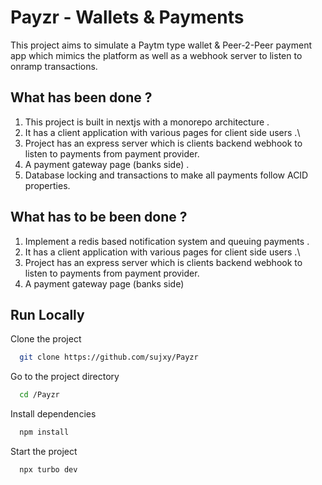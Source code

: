 
# Payzr - Wallets & Payments

This project aims to simulate a Paytm type wallet & Peer-2-Peer payment app which mimics the platform as well as a webhook server to listen to onramp transactions.

## What has been done ?

1. This project is built in nextjs with a monorepo architecture .
2.  It has a client application with various pages for client side users .\
3.  Project has an express server which is clients backend webhook to listen to payments from payment provider.
4. A payment gateway page (banks side) .
5. Database locking and transactions to make all payments follow ACID properties.

## What has to be been done ?

1. Implement a redis based notification system and queuing payments .
2.  It has a client application with various pages for client side users .\
3.  Project has an express server which is clients backend webhook to listen to payments from payment provider.
4. A payment gateway page (banks side)



## Run Locally

Clone the project

```bash
  git clone https://github.com/sujxy/Payzr
```

Go to the project directory

```bash
  cd /Payzr
```

Install dependencies

```bash
  npm install
```

Start the project

```bash
  npx turbo dev
```
